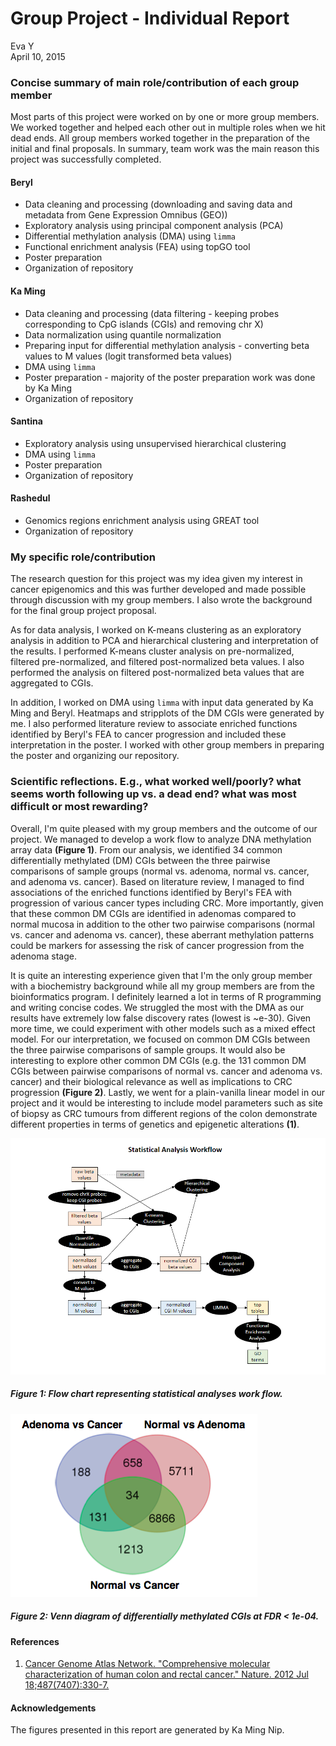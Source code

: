 # Group Project - Individual Report
Eva Y  
April 10, 2015  

### Concise summary of main role/contribution of each group member
Most parts of this project were worked on by one or more group members. We worked together and helped each other out in multiple roles when we hit dead ends. All group members worked together in the preparation of the initial and final proposals. In summary, team work was the main reason this project was successfully completed. 

#### Beryl
- Data cleaning and processing (downloading and saving data and metadata from Gene Expression Omnibus (GEO))
- Exploratory analysis using principal component analysis (PCA)
- Differential methylation analysis (DMA) using `limma`
- Functional enrichment analysis (FEA) using topGO tool
- Poster preparation
- Organization of repository

#### Ka Ming
- Data cleaning and processing (data filtering - keeping probes corresponding to CpG islands (CGIs) and removing chr X)
- Data normalization using quantile normalization
- Preparing input for differential methylation analysis - converting beta values to M values (logit transformed beta values)
- DMA using `limma`
- Poster preparation - majority of the poster preparation work was done by Ka Ming
- Organization of repository

#### Santina
- Exploratory analysis using unsupervised hierarchical clustering
- DMA using `limma`
- Poster preparation
- Organization of repository

#### Rashedul
- Genomics regions enrichment analysis using GREAT tool
- Organization of repository

### My specific role/contribution
The research question for this project was my idea given my interest in cancer epigenomics and this was further developed and made possible through discussion with my group members. I also wrote the background for the final group project proposal.

As for data analysis, I worked on K-means clustering as an exploratory analysis in addition to PCA and hierarchical clustering and interpretation of the results. I performed K-means cluster analysis on pre-normalized, filtered pre-normalized, and filtered post-normalized beta values. I also performed the analysis on filtered post-normalized beta values that are aggregated to CGIs. 

In addition, I worked on DMA using `limma` with input data generated by Ka Ming and Beryl. Heatmaps and stripplots of the DM CGIs were generated by me. I also performed literature review to associate enriched functions identified by Beryl's FEA to cancer progression and included these interpretation in the poster. I worked with other group members in preparing the poster and organizing our repository.

### Scientific reflections. E.g., what worked well/poorly? what seems worth following up vs. a dead end? what was most difficult or most rewarding?
Overall, I'm quite pleased with my group members and the outcome of our project. We managed to develop a work flow to analyze DNA methylation array data **(Figure 1)**. From our analysis, we identified 34 common differentially methylated (DM) CGIs between the three pairwise comparisons of sample groups (normal vs. adenoma, normal vs. cancer, and adenoma vs. cancer). Based on literature review, I managed to find associations of the enriched functions identified by Beryl's FEA with progression of various cancer types including CRC. More importantly, given that these common DM CGIs are identified in adenomas compared to normal mucosa in addition to the other two pairwise comparisons (normal vs. cancer and adenoma vs. cancer), these aberrant methylation patterns could be markers for assessing the risk of cancer progression from the adenoma stage. 

It is quite an interesting experience given that I'm the only group member with a biochemistry background while all my group members are from the bioinformatics program. I definitely learned a lot in terms of R programming and writing concise codes. We struggled the most with the DMA as our results have extremely low false discovery rates (lowest is ~e-30). Given more time, we could experiment with other models such as a mixed effect model. For our interpretation, we focused on common DM CGIs between the three pairwise comparisons of sample groups. It would also be interesting to explore other common DM CGIs (e.g. the 131 common DM CGIs between pairwise comparisons of normal vs. cancer and adenoma vs. cancer) and their biological relevance as well as implications to CRC progression **(Figure 2)**. Lastly, we went for a plain-vanilla linear model in our project and it would be interesting to include model parameters such as site of biopsy as CRC tumours from different regions of the colon demonstrate different properties in terms of genetics and epigenetic alterations **(1)**.

![Flow chart representing work flow](workflow_copy.png)

##### Figure 1: Flow chart representing statistical analyses work flow.


![Venn diagram of differentially methylated CGIs at FDR < 1e-04](venndiagram.png)

##### Figure 2: Venn diagram of differentially methylated CGIs at FDR < 1e-04.

#### References
1.  [Cancer Genome Atlas Network. "Comprehensive molecular characterization of human colon and rectal cancer." Nature. 2012 Jul 18;487(7407):330-7.](http://www.ncbi.nlm.nih.gov/pubmed/22810696)

#### Acknowledgements 
The figures presented in this report are generated by Ka Ming Nip. 
